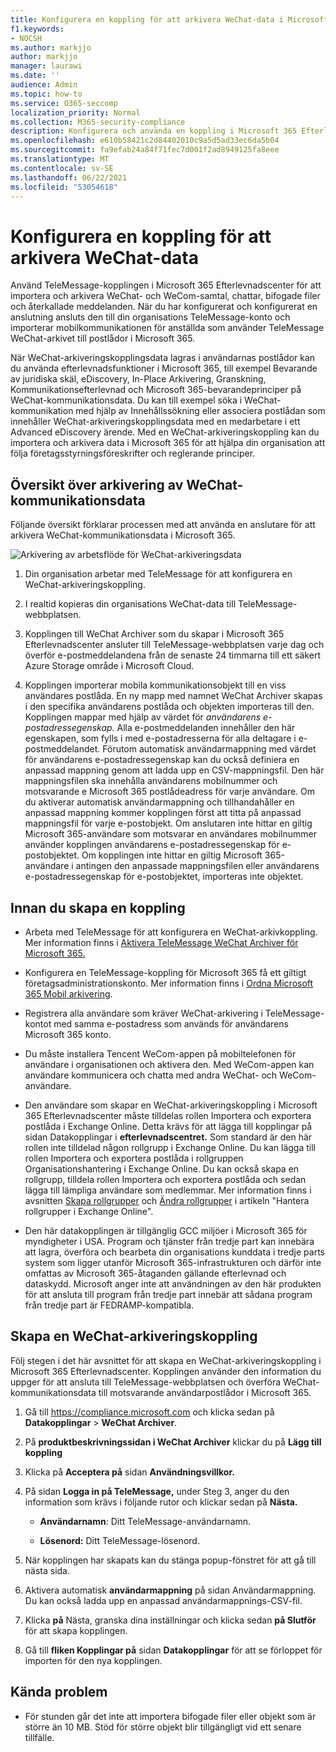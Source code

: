 ```yaml
---
title: Konfigurera en koppling för att arkivera WeChat-data i Microsoft 365
f1.keywords:
- NOCSH
ms.author: markjjo
author: markjjo
manager: laurawi
ms.date: ''
audience: Admin
ms.topic: how-to
ms.service: O365-seccomp
localization_priority: Normal
ms.collection: M365-security-compliance
description: Konfigurera och använda en koppling i Microsoft 365 Efterlevnadscenter importera och arkivera WeChat-data i Microsoft 365.
ms.openlocfilehash: e610b58421c2d84402010c9a5d5ad33ec6da5b04
ms.sourcegitcommit: fa9efab24a84f71fec7d001f2ad8949125fa8eee
ms.translationtype: MT
ms.contentlocale: sv-SE
ms.lasthandoff: 06/22/2021
ms.locfileid: "53054618"
---
```

# <a name="set-up-a-connector-to-archive-wechat-data"></a>Konfigurera en koppling för att arkivera WeChat-data

Använd TeleMessage-kopplingen i Microsoft 365 Efterlevnadscenter för att importera och arkivera WeChat- och WeCom-samtal, chattar, bifogade filer och återkallade meddelanden. När du har konfigurerat och konfigurerat en anslutning ansluts den till din organisations TeleMessage-konto och importerar mobilkommunikationen för anställda som använder TeleMessage WeChat-arkivet till postlådor i Microsoft 365.

När WeChat-arkiveringskopplingsdata lagras i användarnas postlådor kan du använda efterlevnadsfunktioner i Microsoft 365, till exempel Bevarande av juridiska skäl, eDiscovery, In-Place Arkivering, Granskning, Kommunikationsefterlevnad och Microsoft 365-bevarandeprinciper på WeChat-kommunikationsdata. Du kan till exempel söka i WeChat-kommunikation med hjälp av Innehållssökning eller associera postlådan som innehåller WeChat-arkiveringskopplingsdata med en medarbetare i ett Advanced eDiscovery ärende. Med en WeChat-arkiveringskoppling kan du importera och arkivera data i Microsoft 365 för att hjälpa din organisation att följa företagsstyrningsföreskrifter och reglerande principer.

## <a name="overview-of-archiving-wechat-communication-data"></a>Översikt över arkivering av WeChat-kommunikationsdata

Följande översikt förklarar processen med att använda en anslutare för att arkivera WeChat-kommunikationsdata i Microsoft 365.

![Arkivering av arbetsflöde för WeChat-arkiveringsdata](../media/WeChatConnectorWorkflow.png)

1. Din organisation arbetar med TeleMessage för att konfigurera en WeChat-arkiveringskoppling.

2. I realtid kopieras din organisations WeChat-data till TeleMessage-webbplatsen.

3. Kopplingen till WeChat Archiver som du skapar i Microsoft 365 Efterlevnadscenter ansluter till TeleMessage-webbplatsen varje dag och överför e-postmeddelandena från de senaste 24 timmarna till ett säkert Azure Storage område i Microsoft Cloud.

4. Kopplingen importerar mobila kommunikationsobjekt till en viss användares postlåda. En ny mapp med namnet WeChat Archiver skapas i den specifika användarens postlåda och objekten importeras till den. Kopplingen mappar med hjälp av värdet för *användarens e-postadressegenskap.* Alla e-postmeddelanden innehåller den här egenskapen, som fylls i med e-postadresserna för alla deltagare i e-postmeddelandet. Förutom automatisk användarmappning med värdet  för användarens e-postadressegenskap kan du också definiera en anpassad mappning genom att ladda upp en CSV-mappningsfil. Den här mappningsfilen ska innehålla användarens mobilnummer och motsvarande e Microsoft 365 postlådeadress för varje användare. Om du aktiverar automatisk användarmappning och tillhandahåller en anpassad mappning kommer kopplingen först att titta på anpassad mappningsfil för varje e-postobjekt. Om anslutaren inte hittar en giltig Microsoft 365-användare som motsvarar en användares mobilnummer använder kopplingen användarens e-postadressegenskap för e-postobjektet. Om kopplingen inte hittar en giltig Microsoft 365-användare i antingen  den anpassade mappningsfilen eller användarens e-postadressegenskap för e-postobjektet, importeras inte objektet.

## <a name="before-you-set-up-a-connector"></a>Innan du skapa en koppling

- Arbeta med TeleMessage för att konfigurera en WeChat-arkivkoppling. Mer information finns i [Aktivera TeleMessage WeChat Archiver för Microsoft 365.](https://www.telemessage.com/microsoft-365-activation-for-wechat-archiver/)

- Konfigurera en TeleMessage-koppling för Microsoft 365 få ett giltigt företagsadministrationskonto. Mer information finns i [Ordna Microsoft 365 Mobil arkivering](https://www.telemessage.com/mobile-archiver/order-mobile-archiver-for-microsoft-365/).

- Registrera alla användare som kräver WeChat-arkivering i TeleMessage-kontot med samma e-postadress som används för användarens Microsoft 365 konto.

- Du måste installera Tencent WeCom-appen på mobiltelefonen för användare i organisationen och aktivera den. Med WeCom-appen kan användare kommunicera och chatta med andra WeChat- och WeCom-användare.

- Den användare som skapar en WeChat-arkiveringskoppling i Microsoft 365 Efterlevnadscenter måste tilldelas rollen Importera och exportera postlåda i Exchange Online. Detta krävs för att lägga till kopplingar på sidan Datakopplingar i **efterlevnadscentret.** Som standard är den här rollen inte tilldelad någon rollgrupp i Exchange Online. Du kan lägga till rollen Importera och exportera postlåda i rollgruppen Organisationshantering i Exchange Online. Du kan också skapa en rollgrupp, tilldela rollen Importera och exportera postlåda och sedan lägga till lämpliga användare som medlemmar. Mer information finns i avsnitten [Skapa rollgrupper](/Exchange/permissions-exo/role-groups#create-role-groups) och [Ändra rollgrupper](/Exchange/permissions-exo/role-groups#modify-role-groups) i artikeln "Hantera rollgrupper i Exchange Online".

- Den här datakopplingen är tillgänglig GCC miljöer i Microsoft 365 för myndigheter i USA. Program och tjänster från tredje part kan innebära att lagra, överföra och bearbeta din organisations kunddata i tredje parts system som ligger utanför Microsoft 365-infrastrukturen och därför inte omfattas av Microsoft 365-åtaganden gällande efterlevnad och dataskydd. Microsoft anger inte att användningen av den här produkten för att ansluta till program från tredje part innebär att sådana program från tredje part är FEDRAMP-kompatibla.

## <a name="create-a-wechat-archiver-connector"></a>Skapa en WeChat-arkiveringskoppling

Följ stegen i det här avsnittet för att skapa en WeChat-arkiveringskoppling i Microsoft 365 Efterlevnadscenter. Kopplingen använder den information du uppger för att ansluta till TeleMessage-webbplatsen och överföra WeChat-kommunikationsdata till motsvarande användarpostlådor i Microsoft 365.

1. Gå till <https://compliance.microsoft.com> och klicka sedan på **Datakopplingar**  >  **WeChat Archiver**.

2. På **produktbeskrivningssidan i WeChat Archiver** klickar du på **Lägg till koppling**

3. Klicka på **Acceptera på** sidan **Användningsvillkor.**

4. På sidan **Logga in på TeleMessage,** under Steg 3, anger du den information som krävs i följande rutor och klickar sedan på **Nästa.**

    - **Användarnamn**: Ditt TeleMessage-användarnamn.

    - **Lösenord:** Ditt TeleMessage-lösenord.

5. När kopplingen har skapats kan du stänga popup-fönstret för att gå till nästa sida.

6. Aktivera automatisk **användarmappning** på sidan Användarmappning. Du kan också ladda upp en anpassad användarmappnings-CSV-fil.

7. Klicka **på** Nästa, granska dina inställningar och klicka sedan **på Slutför** för att skapa kopplingen.

8. Gå till **fliken Kopplingar på** sidan **Datakopplingar** för att se förloppet för importen för den nya kopplingen.

## <a name="known-issues"></a>Kända problem

- För stunden går det inte att importera bifogade filer eller objekt som är större än 10 MB. Stöd för större objekt blir tillgängligt vid ett senare tillfälle.
